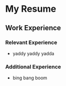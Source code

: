 # My Resume

## Work Experience
### Relevant Experience
- yaddy yaddy yadda

### Additional Experience
- bing bang boom

